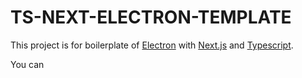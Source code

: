 # TS-NEXT-ELECTRON-TEMPLATE

This project is for boilerplate of [Electron](https://www.electronjs.org/) with [Next.js](https://nextjs.org/) and [Typescript](https://www.typescriptlang.org/).

You can